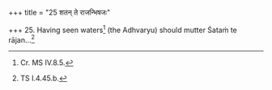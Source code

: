 +++
title = "25 शतन् ते राजन्भिषजः"

+++
25. Having seen waters[^1] (the Adhvaryu) should mutter Śataṁ te rājan...[^2]  


[^1]: Cr. MS IV.8.5.  

[^2]: TS I.4.45.b.  
